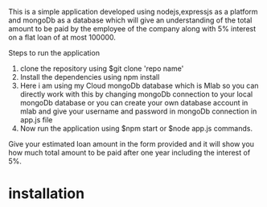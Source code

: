 This is a simple application developed using nodejs,expressjs as a platform and mongoDb as a database
which will give an understanding of the total amount to be paid by the employee of the company along with 5% interest on a flat loan of at most 100000.
   
 Steps to run the application
 1. clone the repository using $git clone 'repo name'
 2. Install the dependencies using npm install
 3. Here i am using my Cloud mongoDb database which is Mlab so you can directly work with this by changing mongoDb connection to your local mongoDb database or you can create your own database account in mlab and give your username and password in mongoDb connection in app.js file
 4. Now run the application using $npm start or $node app.js commands.

 Give your estimated loan amount in the form provided and it will show you how much total amount to be paid after one year including the interest of 5%. 
 # installation 
